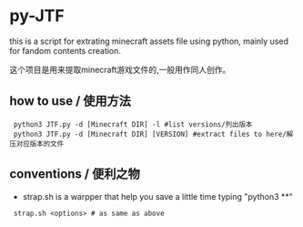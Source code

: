 # py-JTF
this is a script for extrating minecraft assets file using python, mainly used for fandom contents creation.

这个项目是用来提取minecraft游戏文件的,一般用作同人创作。

## how to use / 使用方法
```
 python3 JTF.py -d [Minecraft DIR] -l #list versions/列出版本
 python3 JTF.py -d [Minecraft DIR] [VERSION] #extract files to here/解压对应版本的文件
```

## conventions / 便利之物
- strap.sh is a warpper that help you save a little time typing "python3 **"
```
 strap.sh <options> # as same as above
```